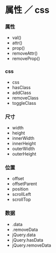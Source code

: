 # 属性 ／ css

### 属性
- val()
- attr()
- prop()
- removeAttr()
- removeProp()

### css

- css
- hasClass
- addClass
- removeClass
- toggleClass

### 尺寸
- width
- height
- innerWidth
- innerHeight
- outerWidth
- outerHeight

### 位置
- offset
- offsetParent
- position
- scrollLeft
- scrollTop

### 数据
- .data
- .removeData
- jQuery.data
- jQuery.hasData
- jQuery.removeData